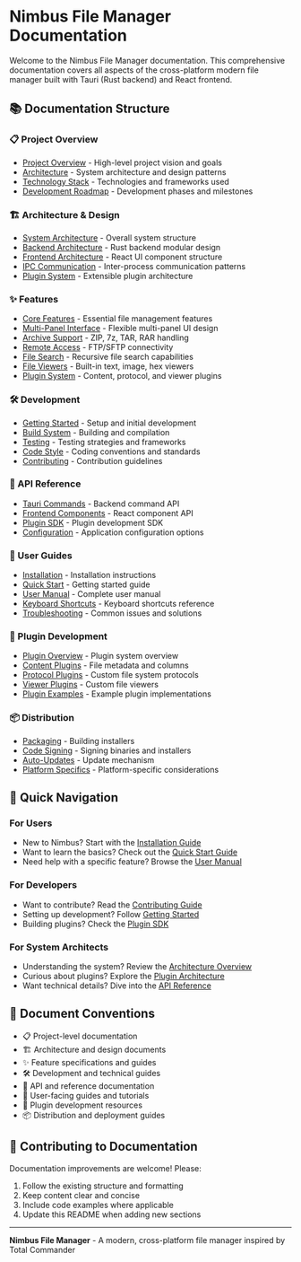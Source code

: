 # Nimbus File Manager Documentation

Welcome to the Nimbus File Manager documentation. This comprehensive documentation covers all aspects of the cross-platform modern file manager built with Tauri (Rust backend) and React frontend.

## 📚 Documentation Structure

### 📋 Project Overview
- [Project Overview](./project/overview.md) - High-level project vision and goals
- [Architecture](./project/architecture.md) - System architecture and design patterns
- [Technology Stack](./project/technology-stack.md) - Technologies and frameworks used
- [Development Roadmap](./project/roadmap.md) - Development phases and milestones

### 🏗️ Architecture & Design
- [System Architecture](./architecture/system-design.md) - Overall system structure
- [Backend Architecture](./architecture/backend.md) - Rust backend modular design
- [Frontend Architecture](./architecture/frontend.md) - React UI component structure
- [IPC Communication](./architecture/ipc.md) - Inter-process communication patterns
- [Plugin System](./architecture/plugins.md) - Extensible plugin architecture

### ✨ Features
- [Core Features](./features/core-features.md) - Essential file management features
- [Multi-Panel Interface](./features/multi-panel.md) - Flexible multi-panel UI design
- [Archive Support](./features/archives.md) - ZIP, 7z, TAR, RAR handling
- [Remote Access](./features/remote-access.md) - FTP/SFTP connectivity
- [File Search](./features/search.md) - Recursive file search capabilities
- [File Viewers](./features/viewers.md) - Built-in text, image, hex viewers
- [Plugin System](./features/plugins.md) - Content, protocol, and viewer plugins

### 🛠️ Development
- [Getting Started](./development/getting-started.md) - Setup and initial development
- [Build System](./development/build.md) - Building and compilation
- [Testing](./development/testing.md) - Testing strategies and frameworks
- [Code Style](./development/code-style.md) - Coding conventions and standards
- [Contributing](./development/contributing.md) - Contribution guidelines

### 📖 API Reference
- [Tauri Commands](./api/tauri-commands.md) - Backend command API
- [Frontend Components](./api/frontend-components.md) - React component API
- [Plugin SDK](./api/plugin-sdk.md) - Plugin development SDK
- [Configuration](./api/configuration.md) - Application configuration options

### 👥 User Guides
- [Installation](./user/installation.md) - Installation instructions
- [Quick Start](./user/quick-start.md) - Getting started guide
- [User Manual](./user/manual.md) - Complete user manual
- [Keyboard Shortcuts](./user/shortcuts.md) - Keyboard shortcuts reference
- [Troubleshooting](./user/troubleshooting.md) - Common issues and solutions

### 🔌 Plugin Development
- [Plugin Overview](./plugins/overview.md) - Plugin system overview
- [Content Plugins](./plugins/content-plugins.md) - File metadata and columns
- [Protocol Plugins](./plugins/protocol-plugins.md) - Custom file system protocols
- [Viewer Plugins](./plugins/viewer-plugins.md) - Custom file viewers
- [Plugin Examples](./plugins/examples.md) - Example plugin implementations

### 📦 Distribution
- [Packaging](./distribution/packaging.md) - Building installers
- [Code Signing](./distribution/code-signing.md) - Signing binaries and installers
- [Auto-Updates](./distribution/updates.md) - Update mechanism
- [Platform Specifics](./distribution/platforms.md) - Platform-specific considerations

## 🚀 Quick Navigation

### For Users
- New to Nimbus? Start with the [Installation Guide](./user/installation.md)
- Want to learn the basics? Check out the [Quick Start Guide](./user/quick-start.md)
- Need help with a specific feature? Browse the [User Manual](./user/manual.md)

### For Developers
- Want to contribute? Read the [Contributing Guide](./development/contributing.md)
- Setting up development? Follow [Getting Started](./development/getting-started.md)
- Building plugins? Check the [Plugin SDK](./api/plugin-sdk.md)

### For System Architects
- Understanding the system? Review the [Architecture Overview](./architecture/system-design.md)
- Curious about plugins? Explore the [Plugin Architecture](./architecture/plugins.md)
- Want technical details? Dive into the [API Reference](./api/)

## 📄 Document Conventions

- 📋 Project-level documentation
- 🏗️ Architecture and design documents
- ✨ Feature specifications and guides
- 🛠️ Development and technical guides
- 📖 API and reference documentation
- 👥 User-facing guides and tutorials
- 🔌 Plugin development resources
- 📦 Distribution and deployment guides

## 🤝 Contributing to Documentation

Documentation improvements are welcome! Please:
1. Follow the existing structure and formatting
2. Keep content clear and concise
3. Include code examples where applicable
4. Update this README when adding new sections

---

**Nimbus File Manager** - A modern, cross-platform file manager inspired by Total Commander